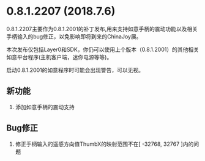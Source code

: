 # 0.8.1.2207 (2018.7.6)

0.8.1.2207主要作为0.8.1.2001的补丁发布,用来支持如意手柄的震动功能以及相关手柄输入的bug修正，以免影响即将到来的ChinaJoy展。

本次发布仅包括Layer0和SDK，你仍可以使用上个版本（0.8.1.2001）的其他相关如意平台程序(主机客户端，迷你电源等等)。

启动0.8.1.2001的如意程序时可能会出现警告，可以无视。   


## 新功能  
1. 添加如意手柄的震动支持   

## Bug修正
1. 修正手柄输入的遥感方向值ThumbX的映射范围不在[ -32768, 32767 ]内的问题


